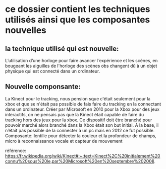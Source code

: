 # ce dossier contient les techniques utilisés ainsi que les composantes nouvelles #



## la technique utilisé qui est nouvelle: ##


L’utilisation d’une horloge pour faire avancer l’expérience et les scènes, en bougeant les aiguilles de l'horloge des scènes obs changent dû à un objet physique qui est connecté dans un ordinateur.


## Nouvelle componsante: ##

La Kinect pour le tracking, nous pension sque c'était seulement pour la xbox et que se n'était pas possible de fais faire du tracking en la connectant dans un ordinateur.
Créer par Microsoft en 2010 pour la Xbox pour des jeux interactifs, on ne pensais pas que la Kinect était capable de faire du tracking hors des jeux pour la xbox. Ce dispositif doit être branché pour pouvoir marché alors branché dans la Xbox était son but initial. A la base, il n’était pas possible de la connecter à un pc mais en 2012 ce fut possible. 
Composante: lentille pour détecter la couleur et la profondeur de champs, micro à reconnaissance vocale et capteur de mouvement 





référence: https://fr.wikipedia.org/wiki/Kinect#:~:text=Kinect%2C%20initialement%20connu%20sous%20le,par%20Microsoft%20en%20septembre%202008.


